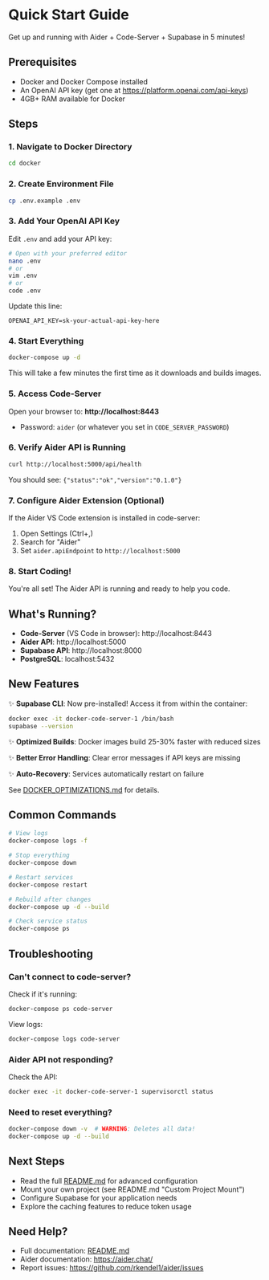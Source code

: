 # Quick Start Guide

Get up and running with Aider + Code-Server + Supabase in 5 minutes!

## Prerequisites

- Docker and Docker Compose installed
- An OpenAI API key (get one at https://platform.openai.com/api-keys)
- 4GB+ RAM available for Docker

## Steps

### 1. Navigate to Docker Directory

```bash
cd docker
```

### 2. Create Environment File

```bash
cp .env.example .env
```

### 3. Add Your OpenAI API Key

Edit `.env` and add your API key:

```bash
# Open with your preferred editor
nano .env
# or
vim .env
# or
code .env
```

Update this line:
```
OPENAI_API_KEY=sk-your-actual-api-key-here
```

### 4. Start Everything

```bash
docker-compose up -d
```

This will take a few minutes the first time as it downloads and builds images.

### 5. Access Code-Server

Open your browser to: **http://localhost:8443**

- Password: `aider` (or whatever you set in `CODE_SERVER_PASSWORD`)

### 6. Verify Aider API is Running

```bash
curl http://localhost:5000/api/health
```

You should see: `{"status":"ok","version":"0.1.0"}`

### 7. Configure Aider Extension (Optional)

If the Aider VS Code extension is installed in code-server:

1. Open Settings (Ctrl+,)
2. Search for "Aider"
3. Set `aider.apiEndpoint` to `http://localhost:5000`

### 8. Start Coding!

You're all set! The Aider API is running and ready to help you code.

## What's Running?

- **Code-Server** (VS Code in browser): http://localhost:8443
- **Aider API**: http://localhost:5000
- **Supabase API**: http://localhost:8000
- **PostgreSQL**: localhost:5432

## New Features

✨ **Supabase CLI**: Now pre-installed! Access it from within the container:
```bash
docker exec -it docker-code-server-1 /bin/bash
supabase --version
```

✨ **Optimized Builds**: Docker images build 25-30% faster with reduced sizes

✨ **Better Error Handling**: Clear error messages if API keys are missing

✨ **Auto-Recovery**: Services automatically restart on failure

See [DOCKER_OPTIMIZATIONS.md](DOCKER_OPTIMIZATIONS.md) for details.

## Common Commands

```bash
# View logs
docker-compose logs -f

# Stop everything
docker-compose down

# Restart services
docker-compose restart

# Rebuild after changes
docker-compose up -d --build

# Check service status
docker-compose ps
```

## Troubleshooting

### Can't connect to code-server?

Check if it's running:
```bash
docker-compose ps code-server
```

View logs:
```bash
docker-compose logs code-server
```

### Aider API not responding?

Check the API:
```bash
docker exec -it docker-code-server-1 supervisorctl status
```

### Need to reset everything?

```bash
docker-compose down -v  # WARNING: Deletes all data!
docker-compose up -d --build
```

## Next Steps

- Read the full [README.md](README.md) for advanced configuration
- Mount your own project (see README.md "Custom Project Mount")
- Configure Supabase for your application needs
- Explore the caching features to reduce token usage

## Need Help?

- Full documentation: [README.md](README.md)
- Aider documentation: https://aider.chat/
- Report issues: https://github.com/rkendel1/aider/issues
